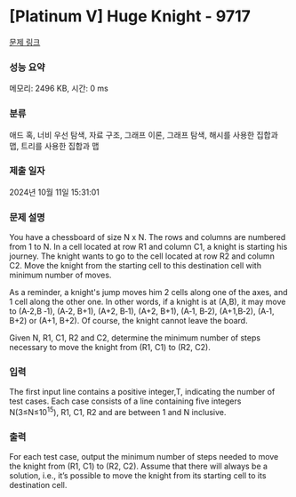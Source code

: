 # [Platinum V] Huge Knight - 9717 

[문제 링크](https://www.acmicpc.net/problem/9717) 

### 성능 요약

메모리: 2496 KB, 시간: 0 ms

### 분류

애드 혹, 너비 우선 탐색, 자료 구조, 그래프 이론, 그래프 탐색, 해시를 사용한 집합과 맵, 트리를 사용한 집합과 맵

### 제출 일자

2024년 10월 11일 15:31:01

### 문제 설명

<p>You have a chessboard of size N x N. The rows and columns are numbered from 1 to N. In a cell located at row R1 and column C1, a knight is starting his journey. The knight wants to go to the cell located at row R2 and column C2. Move the knight from the starting cell to this destination cell with minimum number of moves.  </p>

<p>As a reminder, a knight's jump moves him 2 cells along one of the axes, and 1 cell along the other one. In other words, if a knight is at (A,B), it may move to (A‐2,B ‐1), (A‐2, B+1), (A+2, B‐1), (A+2, B+1), (A‐1, B‐2), (A+1,B‐2), (A‐1, B+2) or (A+1, B+2).  Of course, the knight cannot leave the board.</p>

<p>Given N, R1, C1, R2 and C2, determine the minimum number of steps necessary to move the knight from (R1, C1) to (R2, C2).  </p>

### 입력 

 <p>The first input line contains a positive integer,T, indicating the number of test cases.  Each case consists of a line containing five integers N(3≤N≤10<sup>15</sup>), R1, C1, R2 and  are between 1 and N inclusive.  </p>

### 출력 

 <p>For each test case, output the minimum number of steps needed to move the knight from (R1, C1) to (R2, C2). Assume that there will always be a solution, i.e., it’s possible to move the knight from its starting cell to its destination cell.  </p>

